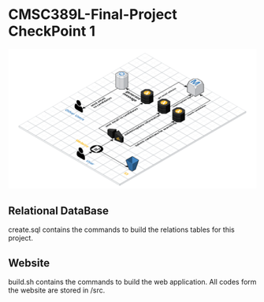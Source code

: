 # CMSC389L-Final-Project CheckPoint 1

![AWS Diagram](diagram.png)

## Relational DataBase

create.sql contains the commands to build the relations tables for this project.

## Website

build.sh contains the commands to build the web application.
All codes form the website are stored in /src.
